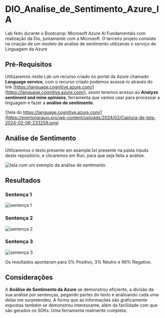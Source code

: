 # DIO_Analise_de_Sentimento_Azure_IA
Lab feito durante o Bootcamp: Microsoft Azure AI Fundamentals com realização da Dio, juntamente com a Microsoft. O terceiro projeto consiste na criação de um modelo de análise de sentimento utilizando o serviço de Linguagem da Azure

## Pré-Requisitos
Utilizaremos neste Lab um recurso criado no portal da Azure chamado <b>Language service</b>, com o recurso criado podemos acessá-lo através do link [https://language.cognitive.azure.com/](https://language.cognitive.azure.com/), assim teremos acesso ao <b>Analyze sentiment and mine opinions</b>, ferramenta que vamos usar para processar a linguagem e fazer a <b>análise de sentimento.</b>

![tela do https://language.cognitive.azure.com/](https://evertonaraujo.pro/wp-content/uploads/2024/02/Captura-de-tela-2024-02-06-233259.png)

## Análise de Sentimento
Utilizaremos o texto presente em example.txt presente na pasta inputs deste repositório, e clicaremos em Run, para que seja feita a análise.

![tela com um exemplo da análise de sentimento](https://evertonaraujo.pro/wp-content/uploads/2024/02/Captura-de-tela-2024-02-06-234029.png)

## Resultados
### Sentença 1
![sentença 1](https://evertonaraujo.pro/wp-content/uploads/2024/02/Captura-de-tela-2024-02-06-234408.png)

### Sentença 2
![sentença 2](https://evertonaraujo.pro/wp-content/uploads/2024/02/Captura-de-tela-2024-02-06-234525.png)

### Sentença 3
![sentença 3](https://evertonaraujo.pro/wp-content/uploads/2024/02/Captura-de-tela-2024-02-06-234622.png)

Os resultados apontaram para 0% Positivo, 3% Neutro e 96% Negativo.

## Considerações
A <b>Análise de Sentimento da Azure</b> se demonstrou eficiente, a divisão da sua análise por sentenças, pegando partes do texto e análisando cada uma delas me surpreendeu. A forma que as informações são graficamente expostas também se demonstrou interessante, além da facilidade com que são gerados os SDKs. Uma ferramenta realmente completa.





